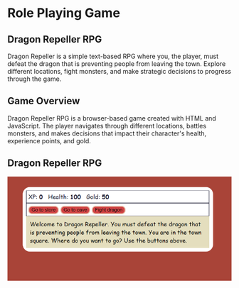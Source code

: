 # Role Playing Game
## Dragon Repeller RPG

Dragon Repeller is a simple text-based RPG where you, the player, must defeat the dragon that is preventing people from leaving the town. Explore different locations, fight monsters, and make strategic decisions to progress through the game.

## Game Overview

Dragon Repeller RPG is a browser-based game created with HTML and JavaScript. The player navigates through different locations, battles monsters, and makes decisions that impact their character's health, experience points, and gold.

## Dragon Repeller RPG

![Screenshot 2024-01-14 000943.png](<Screenshot 2024-01-14 000943.png>)
